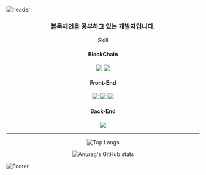 ![header](https://capsule-render.vercel.app/api?type=waving&color=timeAuto&height=150&section=header&text=jimin's%20github&fontSize=40)
<div align="center">

### 블록체인을 공부하고 있는 개발자입니다.
  
<div align="center" size=10>Skill</div>
<h4>BlockChain</h4>
<img src="https://img.shields.io/badge/Solidity-363636?style=for-the-badge&logo=Solidity&logoColor=white">&nbsp;<img src="https://img.shields.io/badge/Web3.js-F16822?style=for-the-badge&logo=Web3.js&logoColor=white">
<h4>Front-End</h4>
<img src="https://img.shields.io/badge/JavaScript-F7DF1E?style=for-the-badge&logo=JavaScript&logoColor=white">&nbsp;<img src="https://img.shields.io/badge/React-61DAFB?style=for-the-badge&logo=React&logoColor=white">&nbsp;<img src="https://img.shields.io/badge/Redux-764ABC?style=for-the-badge&logo=Redux&logoColor=white">
<h4>Back-End</h4>
<img src="https://img.shields.io/badge/Node.js-339933?style=for-the-badge&logo=Node.js&logoColor=white">

***

![Top Langs](https://github-readme-stats.vercel.app/api/top-langs/?username=beljm&layout=compact&theme=radical)

![Anurag's GitHub stats](https://github-readme-stats.vercel.app/api?username=beljm&show_icons=true&theme=radical)  
  
</div>

![Footer](https://capsule-render.vercel.app/api?type=waving&color=timeAuto&height=150&section=footer)

